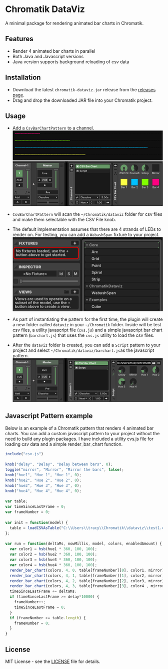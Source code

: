# Chromatik DataViz

A minimal package for rendering animated bar charts in Chromatik.

## Features

- Render 4 animated bar charts in parallel
- Both Java and Javascript versions
- Java version supports background reloading of csv data

## Installation

* Download the latest `chromatik-dataviz.jar` release from the [releases page](https://github.com/tracyscott/chromatikdataviz/releases).
* Drag and drop the downloaded JAR file into your Chromatik project.

## Usage
* Add a `CsvBarChartPattern` to a channel.
![Bar graph](assets/bargraph.png) 
![Bar Chart Pattern on Device](assets/barchartdevice.png)
* `CsvBarChartPattern` will scan the `~/Chromatik/dataviz` folder for csv files and make them selectable with the CSV File knob.
* The default implementation assumes that there are 4 strands of LEDs to render on.  For testing, you can add a `WabashSpan` fixture to your project.
![Wabash Fixture](assets/datavizfixture.png) 

* As part of instantiating the pattern for the first time, the plugin will create a new folder called `dataviz` in your `~/Chromatik` folder. Inside will be test csv files, a utility javascript file (`cvs.js`) and a simple javascript bar chart pattern (`barchart.js`) that uses the `cvs.js` utility to load the csv files.

* After the `dataviz` folder is created, you can add a `Script` pattern to your project and select `~/Chromatik/dataviz/barchart.js`as the javascript pattern.
![Javascript Pattern](assets/barchartjs.png)

## Javascript Pattern example

Below is an example of a Chromatik pattern that renders 4 animated bar charts.  You can add a custom javascript pattern to your project without the need to build any plugin packages.  I have included a utility cvs.js file for loading csv data and a simple render_bar_chart function.
```javascript
include("csv.js")

knob("delay", "Delay", "Delay between bars", 0);
toggle("mirror", "Mirror", "Mirror the bars", false);
knob("hue1", "Hue 1", "Hue 1", 0);
knob("hue2", "Hue 2", "Hue 2", 0);
knob("hue3", "Hue 3", "Hue 3", 0);
knob("hue4", "Hue 4", "Hue 4", 0);

var table;
var timeSinceLastFrame = 0;
var frameNumber = 0;

var init = function(model) {
  table = loadCSVAsTable("C:\\Users\\tracy\\Chromatik\\dataviz\\test1.csv", ",");
};

var run = function(deltaMs, nowMillis, model, colors, enabledAmount) {
  var color1 = hsb(hue1 * 360, 100, 100);
  var color2 = hsb(hue2 * 360, 100, 100);
  var color3 = hsb(hue3 * 360, 100, 100);
  var color4 = hsb(hue4 * 360, 100, 100);
  render_bar_chart(colors, 4, 0, table[frameNumber][0], color1, mirror); 
  render_bar_chart(colors, 4, 1, table[frameNumber][1], color2, mirror); 
  render_bar_chart(colors, 4, 2, table[frameNumber][2], color3, mirror); 
  render_bar_chart(colors, 4, 3, table[frameNumber][3], color4 , mirror); 
  timeSinceLastFrame += deltaMs;
  if (timeSinceLastFrame >= delay*10000) {
    frameNumber++;
    timeSinceLastFrame = 0;
  }
  if (frameNumber >= table.length) {
    frameNumber = 0;
  }
}

```


## License

MIT License - see the [LICENSE](LICENSE) file for details.
